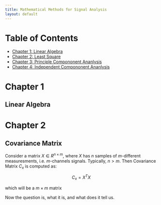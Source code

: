 ```yaml
---
title: Mathematical Methods for Signal Analysis
layout: default
---
```

<script src='https://cdnjs.cloudflare.com/ajax/libs/mathjax/2.7.4/MathJax.js?config=default'></script>

# Table of Contents
* [Chapter 1: Linear Algebra](#chapter-1)
* [Chapter 2: Least Square](#chapter-1)
* [Chapter 3: Principle Compononent Ananlysis](#chapter-1)
* [Chapter 4: Independent Compononent Ananlysis](#chapter-1)


# Chapter 1
## Linear Algebra


# Chapter 2
## Covariance Matrix

Consider a matrix $X \in R^{n\times m}$, where $X$ has $n$ samples of $m$-different measuresments, i.e. $m$-channels signals. Typically, $n>m$.
Then Covariance Matrix $C_x$ is computed as:

$$C_x =  X^TX$$

which will be a $m \times m$ matrix

Now the question is, what it is, and what does it tell us.






